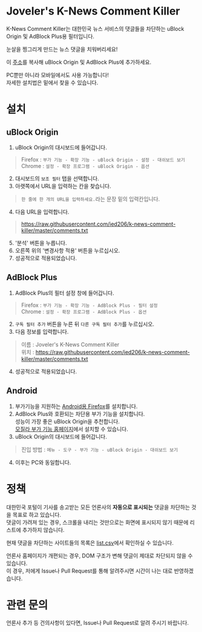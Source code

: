 # Joveler's K-News Comment Killer
K-News Comment Killer는 대한민국 뉴스 서비스의 댓글들을 차단하는 uBlock Origin 및 AdBlock Plus용 필터입니다.

눈살을 찡그리게 만드는 뉴스 댓글을 치워버리세요!

이 [주소](https://raw.githubusercontent.com/ied206/k-news-comment-killer/master/comments.txt)를 복사해 uBlock Origin 및 AdBlock Plus에 추가하세요.

PC뿐만 아니라 모바일에서도 사용 가능합니다!  
자세한 설치법은 밑에서 찾을 수 있습니다.

# 설치
## uBlock Origin
1. uBlock Origin의 대시보드에 들어갑니다.  
> Firefox : `부가 기능 - 확장 기능 - uBlock Origin - 설정 - 대쉬보드 보기`  
> Chrome : `설정 - 확장 프로그램 - uBlock Origin - 옵션`  
2. 대시보드의 `보조 필터` 탭을 선택합니다.
3. 아랫쪽에서 URL을 입력하는 칸을 찾습니다.  
> `한 줄에 한 개의 URL을 입력하세요.`라는 문장 밑의 입력칸입니다.
4. 다음 URL을 입력합니다.   
> https://raw.githubusercontent.com/ied206/k-news-comment-killer/master/comments.txt
5. '분석' 버튼을 누릅니다.
6. 오른쪽 위의 '변경사항 적용' 버튼을 누르십시오.
7. 성공적으로 적용되었습니다.

## AdBlock Plus
1. AdBlock Plus의 필터 설정 창에 들어갑니다.  
> Firefox : `부가 기능 - 확장 기능 - AdBlock Plus - 필터 설정`  
> Chrome : `설정 - 확장 프로그램 - AdBlock Plus - 옵션`  
2. `구독 필터 추가` 버튼을 누른 뒤 `다른 구독 필터 추가`를 누르십시오.
3. 다음 정보를 입력합니다.  
> 이름 : Joveler's K-News Comment Killer  
> 위치 : https://raw.githubusercontent.com/ied206/k-news-comment-killer/master/comments.txt
4. 성공적으로 적용되었습니다.

## Android
1. 부가기능을 지원하는 [Android용 Firefox](https://play.google.com/store/apps/details?id=org.mozilla.firefox)를 설치합니다.
2. AdBlock Plus와 호환되는 차단용 부가 기능을 설치합니다.  
   성능이 가장 좋은 uBlock Origin을 추천합니다.  
   [모질라 부가 기능 홈페이지](https://addons.mozilla.org/ko/android/addon/ublock-origin)에서 설치할 수 있습니다.  
3. uBlock Origin의 대시보드에 들어갑니다.  
> 진입 방법 : `메뉴 - 도구 - 부가 기능 - uBlock Origin - 대쉬보드 보기`
4. 이후는 PC와 동일합니다.

# 정책
대한민국 포털이 기사를 송고받는 모든 언론사의 **자동으로 표시되는** 댓글을 차단하는 것을 목표로 하고 있습니다.  
댓글이 가려져 있는 경우, 스크롤을 내리는 것만으로는 화면에 표시되지 않기 때문에 리스트에 추가하지 않습니다.  

현재 댓글을 차단하는 사이트들의 목록은 [list.csv](https://github.com/ied206/k-news-comment-killer/blob/master/list.csv)에서 확인하실 수 있습니다.  

언론사 홈페이지가 개편되는 경우, DOM 구조가 변해 댓글이 제대로 차단되지 않을 수 있습니다.  
이 경우, 저에게 Issue나 Pull Request를 통해 알려주시면 시간이 나는 대로 반영하겠습니다.  


# 관련 문의
언론사 추가 등 건의사항이 있다면, Issue나 Pull Request로 알려 주시기 바랍니다.
